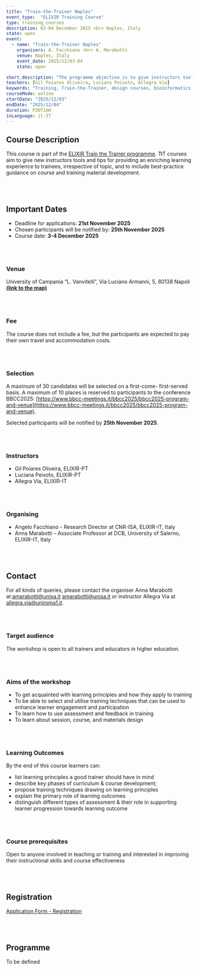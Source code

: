 ```yaml
---
title: "Train-the-Trainer Naples"
event_type:  "ELIXIR Training Course"
type: training_courses
description: 03-04 December 2025 <br> Naples, Italy
state: open
event:
  - name: "Train-the-Trainer Naples"
    organisers: A. Facchiano <br> A. Marabotti
    venue: Naples, Italy
    event_date: 2025/12/03-04
    state: open

short_description: "The programme objective is to give instructors tools and tips for providing an enriching learning experience to trainees, irrespective of topic, and to include best-practice guidance on course and training material development."
teachers: [Gil Poiares Oliveira, Luciana Peixoto, Allegra Via]
keywords: "Training, Train-the-Trainer, design courses, bioinformatics."
courseMode: online
startDate: "2025/12/03"
endDate: "2025/12/04"
duration: P2DT16H
inLanguage: it-IT   
---
```




## Course Description 

This course is part of the [ELIXIR Train the Trainer programme](https://elixir-europe.org/platforms/training/train-the-trainer). TtT courses aim to give new instructors tools and tips for providing an enriching learning experience to trainees, irrespective of topic, and to include best-practice guidance on course and training material development.


<br>
<br>

## Important Dates

- Deadline for applications: **21st November 2025**
- Chosen participants will be notified by: **25th November 2025**
- Course date: **3-4 December 2025**


<br>
<br>

### Venue

University of Campania “L. Vanvitelli”, Via Luciano Armanni, 5, 80138 Napoli [**(link to the map)**](https://maps.app.goo.gl/eYRZ1kRACo1sU2Cb9)

<br>
<br>

### Fee 

The course does not include a fee, but the participants are expected to pay their own travel and accommodation costs.



<br>
<br>

### Selection  

A maximum of 30 candidates will be selected on a first-come- first-served basis. A maximum of 10 places is reserved to participants to the conference BBCC2025: [https://www.bbcc-meetings.it/bbcc2025/bbcc2025-program-and-venue](https://www.bbcc-meetings.it/bbcc2025/bbcc2025-program-and-venue).

Selected participants will be notified by **25th November 2025**.

<br>
<br>

### Instructors 

- Gil Poiares Oliveira, ELIXIR-PT
- Luciana Peixoto, ELIXIR-PT
- Allegra Via, ELIXIR-IT

<br>
<br>

### Organising 
  
- Angelo Facchiano - Research Director at CNR-ISA, ELIXIR-IT, Italy
- Anna Marabotti – Associate Professor at DCB, University of Salerno, ELIXIR-IT, Italy

<br>
<br>

## Contact 

For all kinds of queries, please contact the organiser Anna Marabotti at:[amarabotti@unisa.it](mailto:amarabotti@unisa.it)
amarabotti@unisa.it or instructor Allegra Via at [allegra.via@uniroma1.it](mailto:allegra.via@uniroma1.it).

<br>
<br>

### Target audience

The workshop is open to all trainers and educators in higher education.

<br>
<br>

### Aims of the workshop 

- 	To get acquainted with learning principles and how they apply to training
- 	To be able to select and utilise training techniques that can be used to enhance learner engagement and participation
- To learn how to use assessment and feedback in training
- To learn about session, course, and materials design

<br>
<br>

### Learning Outcomes

By the end of this course learners can:

- list learning principles a good trainer should have in mind
- describe key phases of curriculum & course development;
- propose training techniques drawing on learning principles
- explain the primary role of learning outcomes
- distinguish different types of assessment & their role in supporting learner progression towards learning outcome

<br>
<br>

### Course prerequisites
Open to anyone involved in teaching or training and interested in improving their instructional skills and course effectiveness

<br>
<br>

## Registration

[Application Form - Registration](https://forms.gle/o5WZQLXeH3f7BBxx8)

<br>
<br>

## Programme

To be defined


